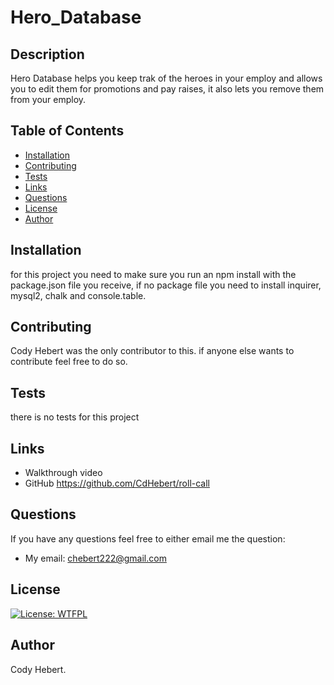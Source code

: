 # Hero_Database

## Description

Hero Database helps you keep trak of the heroes in your employ and allows you to edit them for promotions and pay raises, it also lets you remove them from your employ.

## Table of Contents

- [Installation](#installation)
- [Contributing](#contributing)
- [Tests](#test)
- [Links](#links)
- [Questions](#questions)
- [License](#license)
- [Author](#author)

## Installation

for this project you need to make sure you run an npm install with the package.json file you receive, if no package file you need to install inquirer, mysql2, chalk and console.table.

## Contributing

Cody Hebert was the only contributor to this. if anyone else wants to contribute feel free to do so.

## Tests

there is no tests for this project

## Links
- Walkthrough video
- GitHub https://github.com/CdHebert/roll-call

## Questions

If you have any questions feel free to either email me the question:

- My email: chebert222@gmail.com

## License

[![License: WTFPL](https://img.shields.io/badge/License-WTFPL-brightgreen.svg)](http://www.wtfpl.net/about/)

## Author

Cody Hebert.

